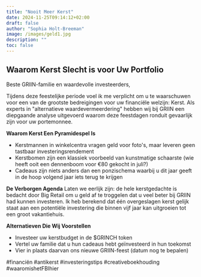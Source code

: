 ```yaml
---
title: "Nooit Meer Kerst"
date: 2024-11-25T09:14:12+02:00
draft: false
author: "Sophia Holt-Breeman"
image: /images/geld1.jpg
description: ""
toc: false
---
```


## Waarom Kerst Slecht is voor Uw Portfolio

Beste GRIIN-familie en waardevolle investeerders,

Tijdens deze feestelijke periode voel ik me verplicht om u te waarschuwen voor een van de grootste bedreigingen voor uw financiële welzijn: Kerst. Als experts in "alternatieve waardevermeerdering" hebben wij bij GRIIN een diepgaande analyse uitgevoerd waarom deze feestdagen ronduit gevaarlijk zijn voor uw portemonnee.

**Waarom Kerst Een Pyramidespel Is**
- Kerstmannen in winkelcentra vragen geld voor foto's, maar leveren geen tastbaar investeringsrendement
- Kerstbomen zijn een klassiek voorbeeld van kunstmatige schaarste (wie heeft ooit een dennenboom voor €80 gekocht in juli?)
- Cadeaus zijn niets anders dan een ponzischema waarbij u dit jaar geeft in de hoop volgend jaar iets terug te krijgen

**De Verborgen Agenda**
Laten we eerlijk zijn: de hele kerstgedachte is bedacht door Big Retail om u geld af te troggelen dat u veel beter bij GRIIN had kunnen investeren. Ik heb berekend dat één overgeslagen kerst gelijk staat aan een potentiële investering die binnen vijf jaar kan uitgroeien tot een groot vakantiehuis.

**Alternatieven Die Wij Voorstellen**
- Investeer uw kerstbudget in de $GRINCH token
- Vertel uw familie dat u hun cadeaus hebt geïnvesteerd in hun toekomst
- Vier in plaats daarvan ons nieuwe GRIIN-feest (datum nog te bepalen)

#financiën #antikerst #investeringstips #creativeboekhouding #waaromishetFBIhier

